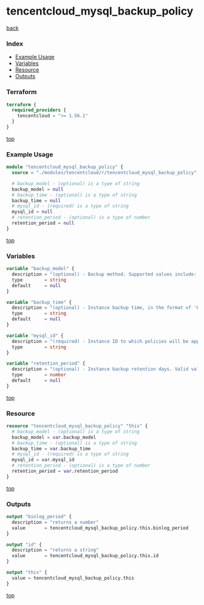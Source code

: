 # tencentcloud_mysql_backup_policy

[back](../tencentcloud.md)

### Index

- [Example Usage](#example-usage)
- [Variables](#variables)
- [Resource](#resource)
- [Outputs](#outputs)

### Terraform

```terraform
terraform {
  required_providers {
    tencentcloud = ">= 1.56.1"
  }
}
```

[top](#index)

### Example Usage

```terraform
module "tencentcloud_mysql_backup_policy" {
  source = "./modules/tencentcloud/r/tencentcloud_mysql_backup_policy"

  # backup_model - (optional) is a type of string
  backup_model = null
  # backup_time - (optional) is a type of string
  backup_time = null
  # mysql_id - (required) is a type of string
  mysql_id = null
  # retention_period - (optional) is a type of number
  retention_period = null
}
```

[top](#index)

### Variables

```terraform
variable "backup_model" {
  description = "(optional) - Backup method. Supported values include: `physical` - physical backup."
  type        = string
  default     = null
}

variable "backup_time" {
  description = "(optional) - Instance backup time, in the format of 'HH:mm-HH:mm'. Time setting interval is four hours. Default to `02:00-06:00`. The following value can be supported: `02:00-06:00`, `06:00-10:00`, `10:00-14:00`, `14:00-18:00`, `18:00-22:00`, and `22:00-02:00`."
  type        = string
  default     = null
}

variable "mysql_id" {
  description = "(required) - Instance ID to which policies will be applied."
  type        = string
}

variable "retention_period" {
  description = "(optional) - Instance backup retention days. Valid value ranges: [7~730]. And default value is `7`."
  type        = number
  default     = null
}
```

[top](#index)

### Resource

```terraform
resource "tencentcloud_mysql_backup_policy" "this" {
  # backup_model - (optional) is a type of string
  backup_model = var.backup_model
  # backup_time - (optional) is a type of string
  backup_time = var.backup_time
  # mysql_id - (required) is a type of string
  mysql_id = var.mysql_id
  # retention_period - (optional) is a type of number
  retention_period = var.retention_period
}
```

[top](#index)

### Outputs

```terraform
output "binlog_period" {
  description = "returns a number"
  value       = tencentcloud_mysql_backup_policy.this.binlog_period
}

output "id" {
  description = "returns a string"
  value       = tencentcloud_mysql_backup_policy.this.id
}

output "this" {
  value = tencentcloud_mysql_backup_policy.this
}
```

[top](#index)